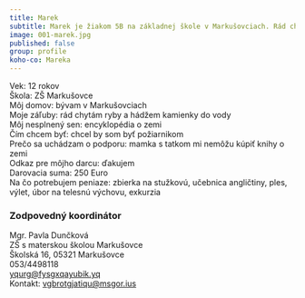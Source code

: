 ```yaml
---
title: Marek
subtitle: Marek je žiakom 5B na základnej škole v Markušovciach. Rád chytá ryby a hádže kamienky do vody.
image: 001-marek.jpg
published: false
group: profile
koho-co: Mareka
---
```

Vek: 12 rokov  
Škola: ZŠ Markušovce  
Môj domov: bývam v Markušovciach  
Moje záľuby: rád chytám ryby a hádžem kamienky do vody  
Môj nesplnený sen: encyklopédia o zemi  
Čím chcem byť: chcel by som byť požiarnikom  
Prečo sa uchádzam o podporu: mamka s tatkom mi nemôžu kúpiť knihy o zemi  
Odkaz pre môjho darcu: ďakujem  
Darovacia suma: 250 Euro  
Na čo potrebujem peniaze: zbierka na stužkovú, učebnica angličtiny, ples, výlet, úbor na telesnú výchovu, exkurzia  

### Zodpovedný koordinátor

Mgr. Pavla Dunčková  
ZŠ s materskou školou Markušovce  
Školská 16, 05321 Markušovce  
053/4498118  
<yqurg@fysgxqayubik.yq>  
Kontakt: <vgbrotgjatiqu@msgor.ius>  
